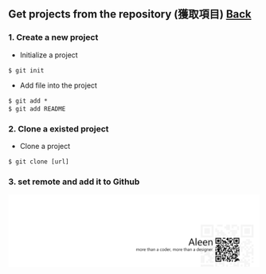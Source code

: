 ## Get projects from the repository (獲取項目)	[Back](./../git.md)

### 1. Create a new project
- Initialize a project

```git
$ git init
```

- Add file into the project

```git
$ git add *
$ git add README
``` 

### 2. Clone a existed project
- Clone a project

```git
$ git clone [url]
```

### 3. set remote and add it to Github

<a href="http://aleen42.github.io/" target="_blank" ><img src="./../../pic/tail.gif"></a>
